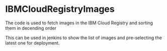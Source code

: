 # IBMCloudRegistryImages

The code is used to fetch images in the IBM Cloud Registry and sorting them in decending order

This can be used in jenkins to show the list of images and pre-selecting the latest one for deployment.
